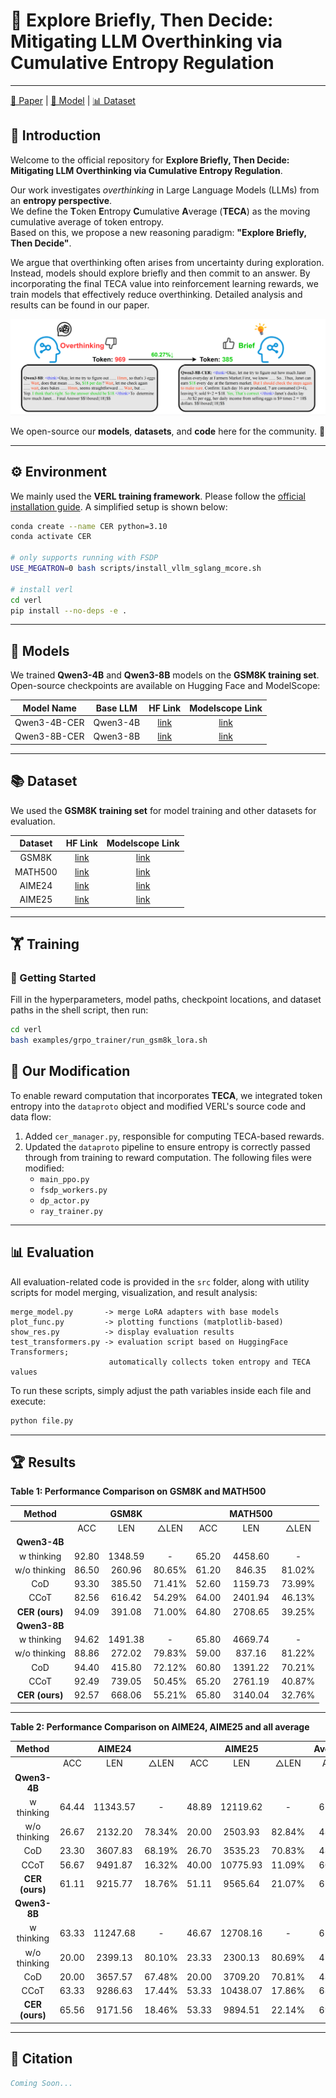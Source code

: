 # 🚀 Explore Briefly, Then Decide: Mitigating LLM Overthinking via Cumulative Entropy Regulation
-----------------

[📄 Paper](https://arxiv.org/abs/2510.02249) | [🤖 Model](#model) | [📊 Dataset](#dataset)

## 🌟 Introduction

Welcome to the official repository for **Explore Briefly, Then Decide: Mitigating LLM Overthinking via Cumulative Entropy Regulation**.

Our work investigates *overthinking* in Large Language Models (LLMs) from an **entropy perspective**.  
We define the **T**oken **E**ntropy **C**umulative **A**verage (**TECA**) as the moving cumulative average of token entropy.  
Based on this, we propose a new reasoning paradigm: **"Explore Briefly, Then Decide"**.  

We argue that overthinking often arises from uncertainty during exploration. Instead, models should explore briefly and then commit to an answer. By incorporating the final TECA value into reinforcement learning rewards, we train models that effectively reduce overthinking. Detailed analysis and results can be found in our paper.  

![Figure0](figures/figure_0.png)

We open-source our **models**, **datasets**, and **code** here for the community. 🎉

---

## ⚙️ Environment

We mainly used the **VERL training framework**. Please follow the [official installation guide](https://verl.readthedocs.io/en/latest/start/install.html). A simplified setup is shown below:

```bash
conda create --name CER python=3.10
conda activate CER

# only supports running with FSDP
USE_MEGATRON=0 bash scripts/install_vllm_sglang_mcore.sh

# install verl
cd verl
pip install --no-deps -e .
```

---

## 🧩 Models

<a name="model"></a> 

We trained **Qwen3-4B** and **Qwen3-8B** models on the **GSM8K training set**. Open-source checkpoints are available on Hugging Face and ModelScope:

|  Model Name  | Base LLM |                 HF Link                  |             Modelscope Link              |
| :----------: | :------: | :--------------------------------------: | :--------------------------------------: |
| Qwen3-4B-CER | Qwen3-4B | [link](https://huggingface.co/Ausert/Qwen3-4B-CER) | [link](https://www.modelscope.cn/models/ausertdream/Qwen3-4B-CER) |
| Qwen3-8B-CER | Qwen3-8B | [link](https://huggingface.co/Ausert/Qwen3-8B-CER) | [link](https://www.modelscope.cn/models/ausertdream/Qwen3-8B-CER) |

---

## 📚 Dataset

<a name="dataset"></a>

We used the **GSM8K training set** for model training and other datasets for evaluation.

| Dataset |                 HF Link                  |             Modelscope Link              |
| :-----: | :--------------------------------------: | :--------------------------------------: |
|  GSM8K  | [link](https://huggingface.co/datasets/openai/gsm8k) | [link](https://www.modelscope.cn/datasets/modelscope/gsm8k) |
| MATH500 | [link](https://huggingface.co/datasets/HuggingFaceH4/MATH-500) | [link](https://www.modelscope.cn/datasets/AI-ModelScope/MATH-500/summary) |
| AIME24  | [link](https://huggingface.co/datasets/Maxwell-Jia/AIME_2024) | [link](https://www.modelscope.cn/datasets/AI-ModelScope/AIME_2024) |
| AIME25  | [link](https://huggingface.co/datasets/math-ai/aime25) | [link](https://www.modelscope.cn/datasets/TIGER-Lab/AIME25/files) |

---

## 🏋️ Training

### 🔑 Getting Started

Fill in the hyperparameters, model paths, checkpoint locations, and dataset paths in the shell script, then run:

```bash
cd verl
bash examples/grpo_trainer/run_gsm8k_lora.sh
```

## 🔧 Our Modification

To enable reward computation that incorporates **TECA**, we integrated token entropy into the `dataproto` object and modified VERL's source code and data flow:

1. Added `cer_manager.py`, responsible for computing TECA-based rewards.
2. Updated the `dataproto` pipeline to ensure entropy is correctly passed through from training to reward computation. The following files were modified:
   - `main_ppo.py`
   - `fsdp_workers.py`
   - `dp_actor.py`
   - `ray_trainer.py`

---

## 📊 Evaluation

All evaluation-related code is provided in the `src` folder, along with utility scripts for model merging, visualization, and result analysis:

```text
merge_model.py       -> merge LoRA adapters with base models
plot_func.py         -> plotting functions (matplotlib-based)
show_res.py          -> display evaluation results
test_transformers.py -> evaluation script based on HuggingFace Transformers; 
					  automatically collects token entropy and TECA values
```

To run these scripts, simply adjust the path variables inside each file and execute:

```bash
python file.py
```

---

## 🏆 Results

**Table 1: Performance Comparison on GSM8K and MATH500**

|   **Method**   |       | **GSM8K** |        |       | **MATH500** |        |
| :------------: | :---: | :-------: | :----: | :---: | :---------: | :----: |
|                |  ACC  |    LEN    |  △LEN  |  ACC  |     LEN     |  △LEN  |
|  **Qwen3-4B**  |       |           |        |       |             |        |
|   w thinking   | 92.80 |  1348.59  |   -    | 65.20 |   4458.60   |   -    |
|  w/o thinking  | 86.50 |  260.96   | 80.65% | 61.20 |   846.35    | 81.02% |
|      CoD       | 93.30 |  385.50   | 71.41% | 52.60 |   1159.73   | 73.99% |
|      CCoT      | 82.56 |  616.42   | 54.29% | 64.00 |   2401.94   | 46.13% |
| **CER (ours)** | 94.09 |  391.08   | 71.00% | 64.80 |   2708.65   | 39.25% |
|  **Qwen3-8B**  |       |           |        |       |             |        |
|   w thinking   | 94.62 |  1491.38  |   -    | 65.80 |   4669.74   |   -    |
|  w/o thinking  | 88.86 |  272.02   | 79.83% | 59.00 |   837.16    | 81.22% |
|      CoD       | 94.40 |  415.80   | 72.12% | 60.80 |   1391.22   | 70.21% |
|      CCoT      | 92.49 |  739.05   | 50.45% | 65.20 |   2761.19   | 40.87% |
| **CER (ours)** | 92.57 |  668.06   | 55.21% | 65.80 |   3140.04   | 32.76% |

---

**Table 2: Performance Comparison on AIME24, AIME25 and all average**

|   **Method**   |       | **AIME24** |        |       | **AIME25** |        | **Average** |         |
| :------------: | :---: | :--------: | :----: | :---: | :--------: | :----: | :---------: | :-----: |
|                |  ACC  |    LEN     |  △LEN  |  ACC  |    LEN     |  △LEN  |     ACC     |   LEN   |
|  **Qwen3-4B**  |       |            |        |       |            |        |             |         |
|   w thinking   | 64.44 |  11343.57  |   -    | 48.89 |  12119.62  |   -    |    67.83    | 7317.59 |
|  w/o thinking  | 26.67 |  2132.20   | 78.34% | 20.00 |  2503.93   | 82.84% |    48.59    | 1435.86 |
|      CoD       | 23.30 |  3607.83   | 68.19% | 26.70 |  3535.23   | 70.83% |    48.98    | 2172.07 |
|      CCoT      | 56.67 |  9491.87   | 16.32% | 40.00 |  10775.93  | 11.09% |    60.81    | 5821.54 |
| **CER (ours)** | 61.11 |  9215.77   | 18.76% | 51.11 |  9565.64   | 21.07% |    67.78    | 5470.29 |
|  **Qwen3-8B**  |       |            |        |       |            |        |             |         |
|   w thinking   | 63.33 |  11247.68  |   -    | 46.67 |  12708.16  |   -    |    67.60    | 7529.24 |
|  w/o thinking  | 20.00 |  2399.13   | 80.10% | 23.33 |  2300.13   | 80.69% |    47.80    | 1452.11 |
|      CoD       | 20.00 |  3657.57   | 67.48% | 20.00 |  3709.20   | 70.81% |    48.80    | 2293.45 |
|      CCoT      | 63.33 |  9286.63   | 17.44% | 53.33 |  10438.07  | 17.86% |    68.59    | 5806.23 |
| **CER (ours)** | 65.56 |  9171.56   | 18.46% | 53.33 |  9894.51   | 22.14% |    69.32    | 5718.54 |

---

## 📖 Citation

```bibtex
Coming Soon...
```